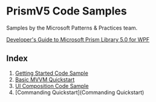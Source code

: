 # PrismV5 Code Samples

Samples by the Microsoft Patterns & Practices team.

[Developer's Guide to Microsoft Prism Library 5.0 for WPF](https://docs.microsoft.com/en-us/previous-versions/msp-n-p/gg406140(v%3dpandp.10))

## Index

1.  [Getting Started Code Sample](GettingStartedCodeSample)
2.	[Basic MVVM Quickstart](BasicMVVMQuickstart)
3.	[UI Composition Code Sample](UICompositionCodeSamplePrism)
4.	[Commanding Quickstart](Commanding Quickstart)


